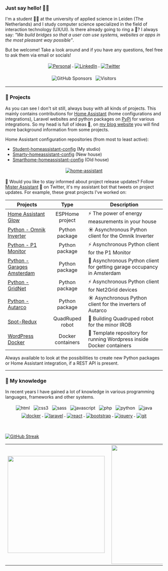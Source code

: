 ### Just say hello! 🤙🏻

I'm a student 👨‍🎓 at the university of applied science in Leiden (The Netherlands) and I study computer science specialized in the field of interaction technology (UX/UI). Is there already going to ring a 🔔? I always say: _"We build bridges so that a user can use systems, websites or apps in the most pleasant way possible"_.

But be welcome! Take a look around and if you have any questions, feel free to ask them via email or socials!

<p align="center">
    <a href="https://student-techlife.com">
        <img src="https://raw.githubusercontent.com/MikeCodesDotNET/MikeCodesDotNET/a8abbf37441f3253f74ea255a47f289208d7568c/Resources/personalBlog.svg" alt="Personal" style="vertical-align:top; margin:4px">
    </a>
    <a href="https://www.linkedin.com/in/klaasschoute">
        <img src="https://raw.githubusercontent.com/klaasnicolaas/ColoredBadges/master/svg/social/linkedin.svg" alt="LinkedIn" style="vertical-align:top; margin:4px">
    </a>
    <a href="https://twitter.com/klaasnicolaas">
        <img src="https://raw.githubusercontent.com/klaasnicolaas/ColoredBadges/master/svg/social/twitter.svg" alt="Twitter" style="vertical-align:top; margin:4px">
    </a>
</p>
<p align="center">
    <img alt="GitHub Sponsors" src="https://img.shields.io/github/sponsors/klaasnicolaas" style="vertical-align:top; margin:4px">
    <img alt="Visitors" src="https://visitor-badge.glitch.me/badge?page_id=klaasnicolaas.visitor-badge&left_text=My%20Page%20Visitors" style="vertical-align:top; margin:4px">
</p>

---
### 🚀 Projects

As you can see I don't sit still, always busy with all kinds of projects. This mainly contains contributions for [Home Assistant][home-assistant] (home configurations and integrations), Laravel websites and python packages on [PyPi][pypi] for various integrations. So my head is full of ideas 🤯, on [my blog website][website] you will find more background information from some projects.

Home Assistant configuration repositories (from most to least active):

- [Student-homeassistant-config][student-config] (My studio)
- [Smarty-homeassistant-config][smarty-config] (New house)
- [Smarthome-homeassistant-config][smarthome-config] (Old house)

<p align="center">
    <a href="https://www.home-assistant.io">
        <img src="https://raw.githubusercontent.com/klaasnicolaas/ColoredBadges/prod/svg/dev/tools/home_assistant_blue.svg" alt="home-assistant" style="vertical-align:top; margin:4px">
    </a>
</p>

📯 Would you like to stay informed about project release updates? Follow [Mister Assistant][mister-assistant] 🤖 on Twitter, it's my assistant bot that tweets on project updates. For example, these great projects I've worked on:

| Projects | Type | Description |
|---|:---:|---|
| [Home Assistant Glow](https://github.com/klaasnicolaas/home-assistant-glow) | ESPHome project | ⚡ The power of energy measurements in your house |
| [Python - Omnik Inverter](https://github.com/klaasnicolaas/python-omnikinverter) | Python package | ☀️ Asynchronous Python client for the Omnik Inverter |
| [Python - P1 Monitor](https://github.com/klaasnicolaas/python-p1monitor) | Python package | ⚡ Asynchronous Python client for the P1 Monitor |
| [Python - Garages Amsterdam](https://github.com/klaasnicolaas/python-garages-amsterdam) | Python package | 🚗 Asynchronous Python client for getting garage occupancy in Amsterdam |
| [Python - GridNet](https://github.com/klaasnicolaas/python-gridnet) | Python package | ⚡ Asynchronous Python client for Net2Grid devices |
| [Python - Autarco](https://github.com/klaasnicolaas/python-autarco) | Python package | ☀️ Asynchronous Python client for the inverters of Autarco |
| [Spot-Redux](https://github.com/klaasnicolaas/Spot-Redux) | QuadRuped robot | 🤖 Building Quadruped robot for the minor IROB |
| [WordPress Docker](https://github.com/klaasnicolaas/wordpress-docker) | Docker containers | 🐋 Template repository for running Wordpress inside Docker containers |

Always available to look at the possibilities to create new Python packages or Home Assistant integration, if a REST API is present.

<!-- #### 🔨 Hacktoberfest 2021

October is THE month to contribute to an open source project, the following repositories of mine are participating in Hacktoberfest 2021:

- [Home Assistant Glow](https://github.com/klaasnicolaas/home-assistant-glow)
- [Python - Omnik Inverter](https://github.com/klaasnicolaas/python-omnikinverter)
- [Python - P1 Monitor](https://github.com/klaasnicolaas/python-p1monitor)
- [Garages Amsterdam](https://github.com/klaasnicolaas/garages_amsterdam) -->

---

### 🌠 My knowledge

In recent years I have gained a lot of knowledge in various programming languages, frameworks and other systems.

<p align="center">
    <img src="https://raw.githubusercontent.com/klaasnicolaas/ColoredBadges/master/svg/dev/languages/html.svg" alt="html" style="vertical-align:top; margin:4px">
    <img src="https://raw.githubusercontent.com/klaasnicolaas/ColoredBadges/master/svg/dev/languages/css3.svg" alt="css3" style="vertical-align:top; margin:4px">
    <img src="https://raw.githubusercontent.com/klaasnicolaas/ColoredBadges/master/svg/dev/languages/sass.svg" alt="sass" style="vertical-align:top; margin:4px">
    <img src="https://raw.githubusercontent.com/klaasnicolaas/ColoredBadges/master/svg/dev/languages/js.svg" alt="javascript" style="vertical-align:top; margin:4px">
    <img src="https://raw.githubusercontent.com/klaasnicolaas/ColoredBadges/master/svg/dev/languages/php.svg" alt="php" style="vertical-align:top; margin:4px">
    <img src="https://raw.githubusercontent.com/klaasnicolaas/ColoredBadges/master/svg/dev/languages/python.svg" alt="python" style="vertical-align:top; margin:4px">
    <img src="https://raw.githubusercontent.com/klaasnicolaas/ColoredBadges/master/svg/dev/languages/java.svg" alt="java" style="vertical-align:top; margin:4px">
    <a href="https://www.docker.com">
        <img src="https://raw.githubusercontent.com/klaasnicolaas/ColoredBadges/master/svg/dev/tools/docker.svg" alt="docker" style="vertical-align:top; margin:4px">
    </a>
    <a href="https://laravel.com">
        <img src="https://raw.githubusercontent.com/klaasnicolaas/ColoredBadges/master/svg/dev/frameworks/laravel.svg" alt="laravel" style="vertical-align:top; margin:4px">
    </a>
    <a href="https://reactjs.org">
        <img src="https://raw.githubusercontent.com/klaasnicolaas/ColoredBadges/master/svg/dev/frameworks/react.svg" alt="react" style="vertical-align:top; margin:4px">
    </a>
    <a href="https://getbootstrap.com">
        <img src="https://raw.githubusercontent.com/klaasnicolaas/ColoredBadges/master/svg/dev/frameworks/bootstrap.svg" alt="bootstrap" style="vertical-align:top; margin:4px">
    </a>
    <a href="https://jquery.com">
        <img src="https://raw.githubusercontent.com/klaasnicolaas/ColoredBadges/master/svg/dev/frameworks/jquery.svg" alt="jquery" style="vertical-align:top; margin:4px">
    </a>
    <a href="https://git-scm.com">
        <img src="https://raw.githubusercontent.com/klaasnicolaas/ColoredBadges/prod/svg/dev/tools/git.svg" alt="git" style="vertical-align:top; margin:4px">
    </a>
</p>

<br>

[![GitHub Streak](https://github-readme-streak-stats.herokuapp.com?user=klaasnicolaas&hide_border=true&date_format=j%20M%5B%20Y%5D)](https://git.io/streak-stats)

<table>
    <tr>
        <td><img width="310px" align="left" src="https://github-readme-stats.vercel.app/api/top-langs/?username=klaasnicolaas&hide=Ruby,Shell&layout=compact" /></td>
        <td><img align='right' src="https://github-readme-stats.vercel.app/api?username=klaasnicolaas&count_private=true&show_icons=true" width="380"></td>
    </tr>
</table>

<!-- LINKS -->
[mister-assistant]: https://twitter.com/MisterAssistant
[home-assistant]: https://www.home-assistant.io
[website]: https://student-techlife.com
[pypi]: https://pypi.org

<!-- Home Assistant configs -->
[student-config]: https://github.com/klaasnicolaas/Student-homeassistant-config
[smarty-config]: https://github.com/klaasnicolaas/smarty-homeassistant-config
[smarthome-config]: https://github.com/klaasnicolaas/Smarthome-homeassistant-config
